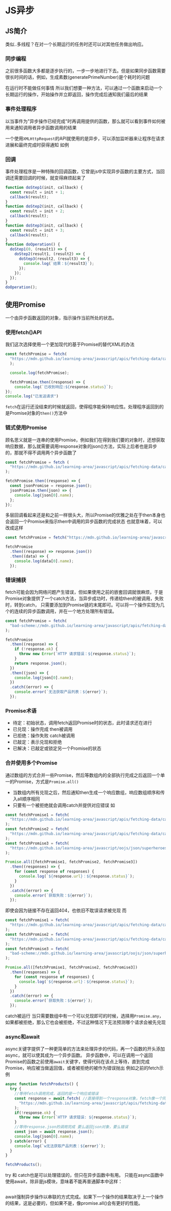 # JS异步
## JS简介

类似..多线程？在对一个长期运行的任务时还可以对其他任务做出响应。

### 同步编程
之前很多函数大多都是逐步执行的，一步一步地进行下去。但是如果同步函数需要很长时间的话，例如，生成素数(generatePrimeNumber)是个耗时的问题

在运行时不能做任何事情
所以我们想要一种方法，可以通过一个函数来启动一个长期运行的操作，开始操作并立即返回，操作完成后通知我们最后的结果

### 事件处理程序

以当事件为"异步操作已经完成"时再调用提供的函数，那么就可以看到事件如何被用来通知调用者异步函数调用的结果

一个使用`XMLHttpRequest`的API就使用的是异步，可以添加监听器来让程序在请求进展和最终完成时获得通知
如例

### 回调
事件处理程序是一种特殊的回调函数，它曾是js中实现异步函数的主要方式，当回调还需要回调的时候，就变得麻烦起来了
~~~ js
function doStep1(init, callback) {
  const result = init + 1;
  callback(result);
}
function doStep2(init, callback) {
  const result = init + 2;
  callback(result);
}
function doStep3(init, callback) {
  const result = init + 3;
  callback(result);
}
function doOperation() {
  doStep1(0, (result1) => {
    doStep2(result1, (result2) => {
      doStep3(result2, (result3) => {
        console.log(`结果：${result3}`);
      });
    });
  });
}
doOperation();
~~~
## 使用Promise
一个由异步函数返回的对象，指示操作当前所处的状态。

### 使用fetch()API
我们这次选择使用一个更加现代的基于Promise的替代XML的办法
~~~ js
const fetchPromise = fetch(
  "https://mdn.github.io/learning-area/javascript/apis/fetching-data/can-store/products.json",
  );

  console.log(fetchPromise);

  fetchPromise.then((response) => {
    console.log(`已收到响应:${response.status}`);
});
console.log("已发送请求")
~~~
`fetch`在运行还没结束的时候就返回，使得程序能保持响应性。处理程序返回到的是Promise对象的`then()`方法中

### 链式使用Promise
顾名思义就是一连串的使用Promise，例如我们在得到我们要的对象时，还想获取响应数据，那么就需要调用response对象的json()方法，实际上后者也是异步的，那就不得不调用两个异步函数了
~~~ js
const fetchPromise = fetch (
  "https://mdn.github.io/learning-area/javascript/apis/fetching-data/can-store/products.json",
);

fetchPromise.then((response) => {
  const jsonPromise = response.json();
  jsonPromise.then(json) => {
    console.log(json[0].name);
  };
});
~~~
多层回调看起来还是和之前一样很头大，所以Promise的优雅之处在于then本身也会返回一个Promise来指示then中调用的异步函数的完成状态
也就意味着，可以改成这样
~~~ js
const fetchPromise = fetch("https://mdn.github.io/learning-area/javascript/apis/fetching-data/can-store/products.json",);

fetchPromise
  .then((response) => response.json())
  .then((data) => {
    console.log(data[0].name);
  });
~~~

### 错误捕获
fetch可能会因为网络问题产生错误，但如果使用之前的嵌套回调就很麻烦，于是Promise对象提供了一个catch方法，当异步成功时，传递给then的被调用，失败时，转到catch，
只需要添加到Promise链的末尾即可。可以将一个操作实现为几个的连续的异步函数调用，并在一个地方处理所有错误。

~~~ js
const fetchPromise = fetch(
  "bad-scheme://mdn.github.io/learning-area/javascript/apis/fetching-data/can-store/products.json",
);

fetchPromise
  .then((response) => {
    if (!response.ok) {
      throw new Error(`HTTP 请求错误：${response.status}`);
    }
    return response.json();
  })
  .then((json) => {
    console.log(json[0].name);
  })
  .catch((error) => {
    console.error(`无法获取产品列表：${error}`);
  });

~~~

### Promise术语
- 待定：初始状态，调用fetch返回Promise时的状态，此时请求还在进行
- 已兑现：操作完成 then被调用
- 已拒绝：操作失败 catch被调用
- 已敲定：表示兑现和拒绝
- 已解决：已敲定或锁定另一个Promise的状态

### 合并使用多个Promise
通过数组的方式合并一些Promise，然后等数组内的全部执行完成之后返回一个单一的Promise，方式是`Promise.all()`
- 当数组内所有兑现之后，然后通知then生成一个响应数组，响应数组顺序和传入all顺序相同
- 只要有一个被拒绝就会调用catch并提供对应错误
如
~~~ js
const fetchPromise1 = fetch(
  "https://mdn.github.io/learning-area/javascript/apis/fetching-data/can-store/products.json",
);
const fetchPromise2 = fetch(
  "https://mdn.github.io/learning-area/javascript/apis/fetching-data/can-store/not-found",
);
const fetchPromise3 = fetch(
  "https://mdn.github.io/learning-area/javascript/oojs/json/superheroes.json",
);

Promise.all([fetchPromise1, fetchPromise2, fetchPromise3])
  .then((responses) => {
    for (const response of responses) {
      console.log(`${response.url}：${response.status}`);
    }
  })
  .catch((error) => {
    console.error(`获取失败：${error}`);
  });
~~~
即使会因为链接不存在返回404，也依旧不耽误请求被兑现
而
~~~ js
const fetchPromise1 = fetch(
  "https://mdn.github.io/learning-area/javascript/apis/fetching-data/can-store/products.json",
);
const fetchPromise2 = fetch(
  "https://mdn.github.io/learning-area/javascript/apis/fetching-data/can-store/not-found",
);
const fetchPromise3 = fetch(
  "bad-scheme://mdn.github.io/learning-area/javascript/oojs/json/superheroes.json",
);

Promise.all([fetchPromise1, fetchPromise2, fetchPromise3])
  .then((responses) => {
    for (const response of responses) {
      console.log(`${response.url}：${response.status}`);
    }
  })
  .catch((error) => {
    console.error(`获取失败：${error}`);
  });
~~~
catch被运行
当只需要数组中有一个可以兑现即可的时候，选择用`Promise.any`，如果都被拒绝，那么它也会被拒绝，不过这种情况下无法预测哪个请求会被先兑现

### async和await
async关键字提供了一种更简单的方法来处理异步的代码，再一个函数的开头添加async，就可以使其成为一个异步函数。
异步函数中，可以在调用一个返回Promise的函数之前使用`await`关键字，使得代码在该点上等待，直到完成Promise，响应被当做返回值，或者被拒绝的被作为错误抛出
例如之前的fetch示例
~~~ js
async function fetchProducts() {
  try {
    //等待fetch调用完成，返回的是一个响应或错误
    const response = await.fetch( //直接得到一个response对象，fetch像一个同步函数
      "https://mdn.github.io/learning-area/javascript/apis/fetching-data/can-store/products.json",
    );
    if(!response.ok) {
      throw new Error(`HTTP 请求错误: ${response.status}`);
    }
    //等待response.json的调用完成 要么返回json对象，要么错误
    const json = await response.json();
    console.log(json[0].name);
  } catch(error) {
    console.log(`w无法获取产品列表：${error}`);
  }
}

fetchProducts();
~~~
try 和 catch也是可以处理错误的，但只在异步函数中有用。
只能在async函数中使用await，除非是js模块，意味着不能再普通脚本中这样：
~~~ js

~~~

await强制异步操作以串联的方式完成。如果下一个操作的结果取决于上一个操作的结果，这是必要的，但如果不是，像promise.all()会有更好的性能。
